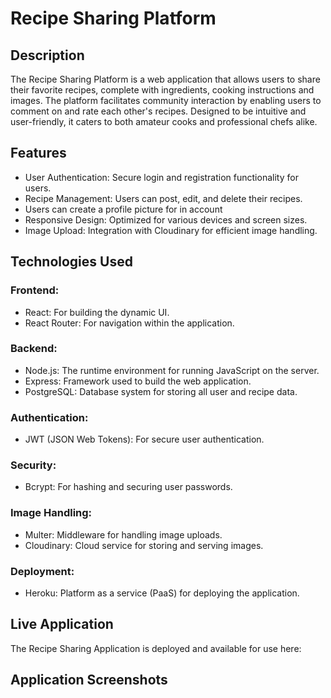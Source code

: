 # Recipe Sharing Platform

## Description
The Recipe Sharing Platform is a web application that allows users to share their favorite recipes, complete with ingredients, cooking instructions and images. The platform facilitates community interaction by enabling users to comment on and rate each other's recipes. Designed to be intuitive and user-friendly, it caters to both amateur cooks and professional chefs alike.

## Features

* User Authentication: Secure login and registration functionality for users.
* Recipe Management: Users can post, edit, and delete their recipes.
* Users can create a profile picture for in account
* Responsive Design: Optimized for various devices and screen sizes.
* Image Upload: Integration with Cloudinary for efficient image handling.


## Technologies Used

### Frontend:

* React: For building the dynamic UI.
* React Router: For navigation within the application.

### Backend:

* Node.js: The runtime environment for running JavaScript on the server.
* Express: Framework used to build the web application.
* PostgreSQL: Database system for storing all user and recipe data.

### Authentication:

* JWT (JSON Web Tokens): For secure user authentication.

### Security:

* Bcrypt: For hashing and securing user passwords.

### Image Handling:

* Multer: Middleware for handling image uploads.
* Cloudinary: Cloud service for storing and serving images.

### Deployment:

* Heroku: Platform as a service (PaaS) for deploying the application.



## Live Application

The Recipe Sharing Application is deployed and available for use here:



## Application Screenshots
